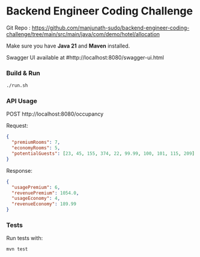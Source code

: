 # Backend Engineer Coding Challenge
Git Repo : https://github.com/manjunath-sudo/backend-engineer-coding-challenge/tree/main/src/main/java/com/demo/hotel/allocation

Make sure you have **Java 21** and **Maven** installed.

Swagger UI available at #http://localhost:8080/swagger-ui.html



### Build & Run
```bash
./run.sh
```

### API Usage
POST http://localhost:8080/occupancy

Request:
```json
{
  "premiumRooms": 7,
  "economyRooms": 5,
  "potentialGuests": [23, 45, 155, 374, 22, 99.99, 100, 101, 115, 209]
}
```

Response:
```json
{
  "usagePremium": 6,
  "revenuePremium": 1054.0,
  "usageEconomy": 4,
  "revenueEconomy": 189.99
}
```

### Tests
Run tests with:
```bash
mvn test
```
